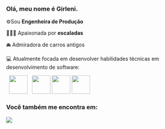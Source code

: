 ### Olá, meu nome é Girleni.

⚙️Sou **Engenheira de Produção**  

🧗🏽‍♀️ Apaixonada por **escaladas**    

🚘 Admiradora de carros antigos

💻 Atualmente focada em desenvolver habilidades técnicas em desenvolvimento de software:

  <div display="inline">
    &nbsp;&nbsp;<img src="https://cdn.jsdelivr.net/gh/devicons/devicon/icons/python/python-original.svg" width="50" />&nbsp;&nbsp; 
   <img height="50" src="https://user-images.githubusercontent.com/25181517/192158954-f88b5814-d510-4564-b285-dff7d6400dad.png">   
   <img height="50" src="https://user-images.githubusercontent.com/25181517/183898674-75a4a1b1-f960-4ea9-abcb-637170a00a75.png">  
   <img height="50"src="https://cdn.jsdelivr.net/gh/devicons/devicon@latest/icons/trêsdsmax/trêsdsmax-original.svg" width="50"/>&nbsp;&nbsp;
          
  </div>


   ### Você também me encontra em:
<a href="https://www.linkedin.com/in/girleni-querinoengenheiradeproducao">
  <img src="https://img.shields.io/badge/linkedin-%230077B5.svg?style=for-the-badge&logo=linkedin&logoColor=white">
</a>
